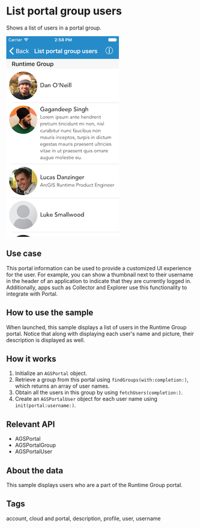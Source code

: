 # List portal group users

Shows a list of users in a portal group.

![List Portal Group Users](list-portal-group-users.png)

## Use case

This portal information can be used to provide a customized UI experience for the user. For example, you can show a thumbnail next to their username in the header of an application to indicate that they are currently logged in. Additionally, apps such as Collector and Explorer use this functionality to integrate with Portal.

## How to use the sample

When launched, this sample displays a list of users in the Runtime Group portal. Notice that along with displaying each user's name and picture, their description is displayed as well. 

## How it works

1. Initialize an `AGSPortal` object.
2. Retrieve a group from this portal using `findGroups(with:completion:)`, which returns an array of user names.
3. Obtain all the users in this group by using `fetchUsers(completion:)`.
4. Create an `AGSPortalUser` object for each user name using `init(portal:username:)`.

## Relevant API

* AGSPortal
* AGSPortalGroup
* AGSPortalUser

## About the data

This sample displays users who are a part of the Runtime Group portal.

## Tags
account, cloud and portal, description, profile, user, username

